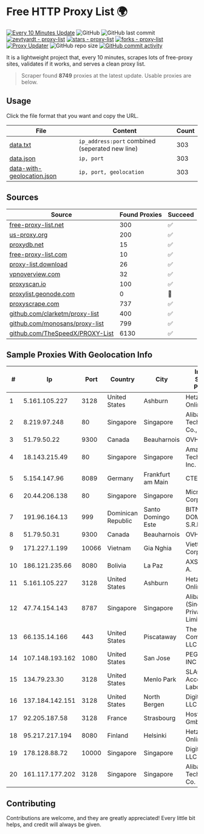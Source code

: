 
# Free HTTP Proxy List 🌍

[![Every 10 Minutes Update](https://github.com/mertguvencli/http-proxy-list/actions/workflows/main.yml/badge.svg?branch=main)](https://github.com/mertguvencli/http-proxy-list/actions/workflows/main.yml)
![GitHub](https://img.shields.io/github/license/mertguvencli/http-proxy-list)
![GitHub last commit](https://img.shields.io/github/last-commit/mertguvencli/http-proxy-list)
[![zevtyardt - proxy-list](https://img.shields.io/static/v1?label=zevtyardt&message=proxy-list&color=blue&logo=github)](https://github.com/zevtyardt/proxy-list "Go to GitHub repo")
[![stars - proxy-list](https://img.shields.io/github/stars/zevtyardt/proxy-list?style=social)](https://github.com/zevtyardt/proxy-list)
[![forks - proxy-list](https://img.shields.io/github/forks/zevtyardt/proxy-list?style=social)](https://github.com/zevtyardt/proxy-list)
[![Proxy Updater](https://github.com/zevtyardt/proxy-list/workflows/Proxy%20Updater/badge.svg)](https://github.com/zevtyardt/proxy-list/actions?query=workflow:"Proxy+Updater")
![GitHub repo size](https://img.shields.io/github/repo-size/zevtyardt/proxy-list)
[![GitHub commit activity](https://img.shields.io/github/commit-activity/m/zevtyardt/proxy-list?logo=commits)](https://github.com/zevtyardt/proxy-list/commits/main)

It is a lightweight project that, every 10 minutes, scrapes lots of free-proxy sites, validates if it works, and serves a clean proxy list.

> Scraper found **8749** proxies at the latest update. Usable proxies are below.

## Usage

Click the file format that you want and copy the URL.

|File|Content|Count|
|----|-------|-----|
|[data.txt](https://raw.githubusercontent.com/mertguvencli/http-proxy-list/main/proxy-list/data.txt)|`ip_address:port` combined (seperated new line)|303|
|[data.json](https://raw.githubusercontent.com/mertguvencli/http-proxy-list/main/proxy-list/data.json)|`ip, port`|303|
|[data-with-geolocation.json](https://raw.githubusercontent.com/mertguvencli/http-proxy-list/main/proxy-list/data-with-geolocation.json)|`ip, port, geolocation`|303|

## Sources

|Source|Found Proxies|Succeed|
|------|-------------|-------|
|[free-proxy-list.net](https://free-proxy-list.net)|300|✅|
|[us-proxy.org](https://www.us-proxy.org)|200|✅|
|[proxydb.net](http://proxydb.net)|15|✅|
|[free-proxy-list.com](https://free-proxy-list.com/?page=&port=&type%5B%5D=http&type%5B%5D=https&up_time=0&search=Search)|10|✅|
|[proxy-list.download](https://www.proxy-list.download/HTTP)|26|✅|
|[vpnoverview.com](https://vpnoverview.com/privacy/anonymous-browsing/free-proxy-servers)|32|✅|
|[proxyscan.io](https://www.proxyscan.io)|100|✅|
|[proxylist.geonode.com](https://proxylist.geonode.com/api/proxy-list?limit=300&page=1&sort_by=lastChecked&sort_type=desc&protocols=http,https)|0|🚫|
|[proxyscrape.com](https://api.proxyscrape.com/v2/?request=displayproxies&protocol=http&timeout=10000&country=all&ssl=all&anonymity=all)|737|✅|
|[github.com/clarketm/proxy-list](https://raw.githubusercontent.com/clarketm/proxy-list/master/proxy-list-raw.txt)|400|✅|
|[github.com/monosans/proxy-list](https://raw.githubusercontent.com/monosans/proxy-list/main/proxies/http.txt)|799|✅|
|[github.com/TheSpeedX/PROXY-List](https://raw.githubusercontent.com/TheSpeedX/PROXY-List/master/http.txt)|6130|✅|


## Sample Proxies With Geolocation Info

|#|Ip|Port|Country|City|Internet Service Provider|
|-|--|----|-------|----|-------------------------|
|1|5.161.105.227|3128|United States|Ashburn|Hetzner Online GmbH|
|2|8.219.97.248|80|Singapore|Singapore|Alibaba (US) Technology Co., Ltd.|
|3|51.79.50.22|9300|Canada|Beauharnois|OVH SAS|
|4|18.143.215.49|80|Singapore|Singapore|Amazon Technologies Inc.|
|5|5.154.147.96|8089|Germany|Frankfurt am Main|CTE|
|6|20.44.206.138|80|Singapore|Singapore|Microsoft Corporation|
|7|191.96.164.13|999|Dominican Republic|Santo Domingo Este|BITNET DOMINICANA, S.R.L.|
|8|51.79.50.31|9300|Canada|Beauharnois|OVH SAS|
|9|171.227.1.199|10066|Vietnam|Gia Nghia|Viettel Corporation|
|10|186.121.235.66|8080|Bolivia|La Paz|AXS Bolivia S. A.|
|11|5.161.105.227|3128|United States|Ashburn|Hetzner Online GmbH|
|12|47.74.154.143|8787|Singapore|Singapore|Alibaba Cloud (Singapore) Private Limited|
|13|66.135.14.166|443|United States|Piscataway|The Constant Company, LLC|
|14|107.148.193.162|1080|United States|San Jose|PEG TECH INC|
|15|134.79.23.30|3128|United States|Menlo Park|SLAC National Accelerator Laboratory|
|16|137.184.142.151|3128|United States|North Bergen|DigitalOcean, LLC|
|17|92.205.187.58|3128|France|Strasbourg|Host Europe GmbH|
|18|95.217.217.194|8080|Finland|Helsinki|Hetzner Online GmbH|
|19|178.128.88.72|10000|Singapore|Singapore|DigitalOcean, LLC|
|20|161.117.177.202|3128|Singapore|Singapore|Alibaba (US) Technology Co.|



## Contributing

Contributions are welcome, and they are greatly appreciated! Every
little bit helps, and credit will always be given.

